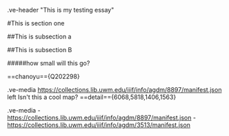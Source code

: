 .ve-header  "This is my testing essay"

#This is section one

##This is subsection a

##This is subsection B

#####how small will  this go?

==chanoyu=={Q202298}


.ve-media https://collections.lib.uwm.edu/iiif/info/agdm/8897/manifest.json left
Isn't this a cool map?
==detail=={6068,5818,1406,1563}


.ve-media
    -  https://collections.lib.uwm.edu/iiif/info/agdm/8897/manifest.json
    -  https://collections.lib.uwm.edu/iiif/info/agdm/3513/manifest.json